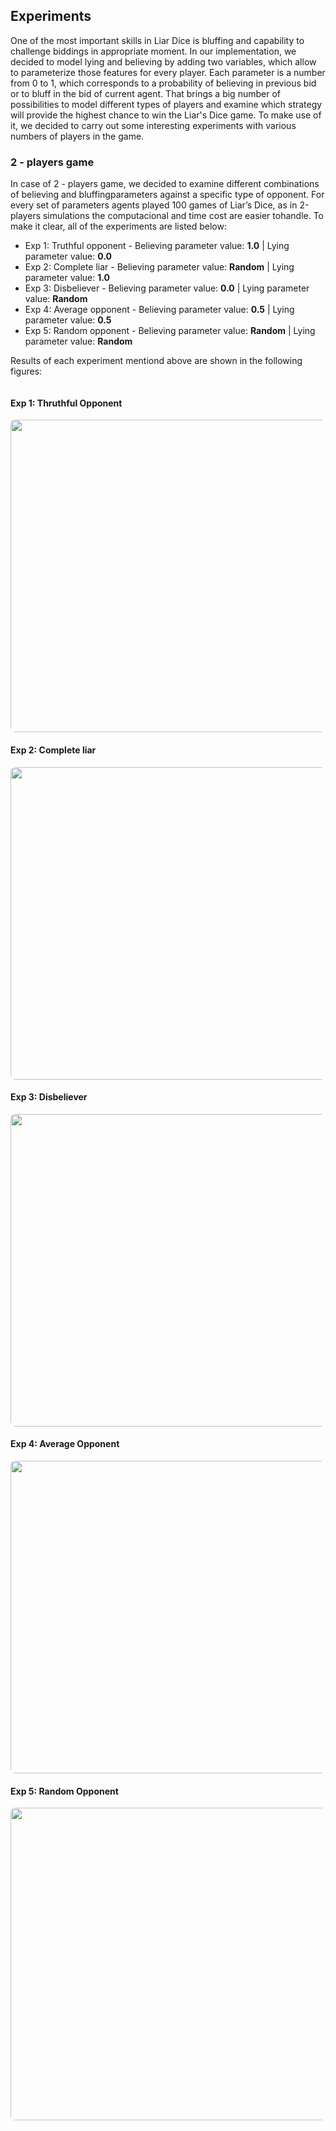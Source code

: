 <div id="experiments"></div>

## Experiments
One of the most important skills in Liar Dice is bluffing and capability to challenge biddings in appropriate moment. In our implementation, we decided to model lying and believing by adding two variables, which allow to parameterize those features for every player. Each parameter is a number from 0 to 1, which corresponds to a probability of believing in previous bid or to bluff in the bid of current agent. That brings a big number of possibilities to model different types of players and examine which strategy will provide the highest chance to win the Liar's Dice game. To make use of it, we decided to carry out some interesting experiments with various numbers of players in the game.

### 2 - players game

In case of 2 - players game, we decided to examine different combinations of believing and bluffingparameters  against  a  specific  type  of  opponent.   For  every  set  of  parameters  agents  played  100 games  of  Liar’s  Dice,  as  in  2-players  simulations  the  computacional  and  time  cost  are  easier  tohandle.  To make it clear, all of the experiments are listed below:

<ul>
  <li>Exp 1: Truthful opponent - Believing parameter value: <b>1.0</b> | Lying parameter value: <b>0.0</b> </li>
  <li>Exp 2: Complete liar - Believing parameter value: <b>Random</b> | Lying parameter value: <b>1.0</b></li>
  <li>Exp 3: Disbeliever - Believing parameter value: <b>0.0</b> | Lying parameter value: <b>Random</b></li>
  <li>Exp 4: Average opponent - Believing parameter value: <b>0.5</b> | Lying parameter value: <b>0.5</b></li>
  <li>Exp 5: Random opponent - Believing parameter value: <b>Random</b> | Lying parameter value: <b>Random</b></li>
</ul>

Results of each experiment mentiond above are shown in the following figures:

<div class="row">
    <div class="column">
      <h4> Exp 1: Thruthful Opponent </h4>
        <img src={WebInterface/public/Thruthful_Opponent_1.png} width="700" height="500" style="border-radius: 8px  " caption="xd" style="vertical-align:middle;"/>
    </div>
    <div>
      <h4> Exp 2: Complete liar </h4>
      <img src={WebInterface/public/Liar_2.png} width="700" height="500" style="border-radius: 8px  " style="vertical-align:middle;"/>
    </div>
    <div>
      <h4> Exp 3: Disbeliever </h4>
      <img src={WebInterface/public/Disbeliever_3.png} width="700" height="500" style="border-radius: 8px  " style="vertical-align:middle;"/>
    </div>
    <div class="column">
      <h4> Exp 4: Average Opponent </h4>
      <img src={WebInterface/public/Average_Opponent_4.png} width="700" height="500" style="border-radius: 8px  " style="vertical-align:middle;"/>
    </div>
    <div>
      <h4> Exp 5: Random Opponent </h4>
      <img src={WebInterface/public/Random_5.png} width="700" height="500" style="border-radius: 8px  " style="vertical-align:middle;"/>
    </div>
    

</div>



